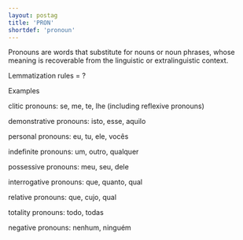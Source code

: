 ```yaml
---
layout: postag
title: 'PRON'
shortdef: 'pronoun'
---
```


Pronouns are words that substitute for nouns or noun phrases, whose meaning is recoverable from the linguistic or extralinguistic context.

Lemmatization rules = ?


Examples

clitic pronouns: se, me, te, lhe (including reflexive pronouns)

demonstrative pronouns: isto, esse, aquilo

personal pronouns: eu, tu, ele, vocês

indefinite pronouns: um, outro, qualquer

possessive pronouns: meu, seu, dele

interrogative pronouns: que, quanto, qual

relative pronouns: que, cujo, qual

totality pronouns: todo, todas

negative pronouns: nenhum, ninguém
<!-- Interlanguage links updated So kvě 14 19:01:54 CEST 2022 -->
